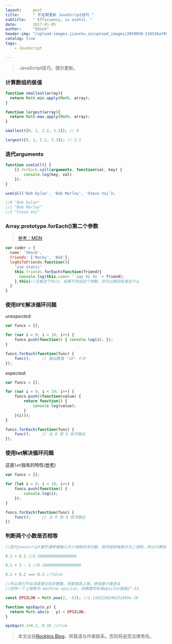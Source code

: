 ```yaml
---
layout:     post
title:      " 不定期更新 JavaScript技巧 "
subtitle:   " Efficiency, is useful. "
date:       2017-01-05
author:     "Shock"
header-img: "/upload-images.jianshu.io/upload_images/2859850-13d53baf09a3de93.jpg?imageMogr2/auto-orient/strip%7CimageView2/2/w/1240"
catalog: true
tags:
    - JavaScript

---
```


>  JavaScript技巧，偶尔更新。

### 计算数组的极值

```javascript
function smallest(array){                         
  return Math.min.apply(Math, array);             
}                                                 

function largest(array){                          
  return Math.max.apply(Math, array);             
}  

smallest([0, 1, 2.2, 3.3]); // 0

largest([0, 1, 2.2, 3.3]); // 3.3
```

### 迭代arguments

```javascript
function useCall() {
    [].forEach.call(arguments, function(val, key) {
        console.log(key, val)
    });
}

useCall('Bob Dylan', 'Bob Marley', 'Steve Vai');

//0 "Bob Dylan"
//1 "Bob Marley"
//2 "Steve Vai"
```

### Array.prototype.forEach()第二个参数

> [参考：MDN](https://developer.mozilla.org/zh-CN/docs/Web/JavaScript/Reference/Global_Objects/Array/forEach)

```javascript
var coder = {
  name: 'Shock',
  friends: ['Rocky', 'Bob'],
  logHiToFriends:function(){
    'use static'
    this.friends.forEach(function(friend){
      console.log(this.name+ ' say hi to '+ friend);
    },this)//注意这个this，如果不添加这个参数，你可以猜测会发生什么
  }
}
```

### 使用IIFE解决循环问题

*unexpected:*

```javascript
var funcs = [];

for (var i = 0; i < 10; i++) {
    funcs.push(function() { console.log(i); });
}

funcs.forEach(function(func) {
    func();     // 输出数值 "10" 十次
});
```

*expected:*

```javascript
var funcs = [];

for (var i = 0; i < 10; i++) {
    funcs.push((function(value) {
        return function() {
            console.log(value);
        }
    }(i)));
}

funcs.forEach(function(func) {
    func();     // 从 0 到 9 依次输出
});
```

### 使用let解决循环问题

这是`let`独有的特性([参考](https://sagittarius-rev.gitbooks.io/understanding-ecmascript-6-zh-ver/content/chapter_1.html#let-declarations-in-loops))

```javascript
var funcs = [];

for (let i = 0; i < 10; i++) {
    funcs.push(function() {
        console.log(i);
    });
}

funcs.forEach(function(func) {
    func();     // 从 0 到 9 依次输出
})
```

### 判断两个小数是否相等

```javascript
//因为javascript数字通常被输入为十进制的浮点数，但内部却被表示为二进制，所以计算结果会有偏差：

0.1 + 0.2 //0.30000000000000004

0.1 + 1 - 1 //0.10000000000000009

0.1 + 0.2 === 0.3 //false

//所以我们不应该直接比较非整数，而是取其上限，把误差计算进去
//这样一个上限称为 machine epsilon，双精度的标准epsilon值是2^-53

const EPSILON = Math.pow(2, -53); //1.1102230246251565e-16

function epsEqu(x,y) {
  return Math.abs(x - y) < EPSILON;
}

epsEqu(0.1+0.2, 0.3) //true
```



> 本文出自[Rockjins Blog](https://rockjins.github.io)，转载请与作者联系。否则将追究法律责任。
